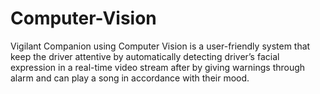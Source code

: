 # Computer-Vision
Vigilant Companion using Computer Vision is
a user-friendly system that keep the driver attentive by automatically detecting driver’s facial expression in a real-time video stream after by giving warnings through alarm and can play a song in accordance with their mood.
